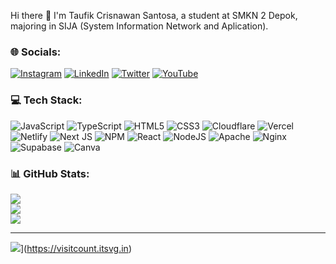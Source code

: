 Hi there 👋
I'm Taufik Crisnawan Santosa, a student at SMKN 2 Depok, majoring in SIJA (System Information Network and Aplication).

### 🌐 Socials:
[![Instagram](https://img.shields.io/badge/Instagram-%23E4405F.svg?logo=Instagram&logoColor=white)](https://instagram.com/taufikntz22) [![LinkedIn](https://img.shields.io/badge/LinkedIn-%230077B5.svg?logo=linkedin&logoColor=white)](https://linkedin.com/in/harleydica) [![Twitter](https://img.shields.io/badge/Twitter-%231DA1F2.svg?logo=Twitter&logoColor=white)](https://twitter.com/taufikajadong) [![YouTube](https://img.shields.io/badge/YouTube-%23FF0000.svg?logo=YouTube&logoColor=white)](https://youtube.com/@@taufikcrisnawan) 

### 💻 Tech Stack:
![JavaScript](https://img.shields.io/badge/javascript-%23323330.svg?style=flat&logo=javascript&logoColor=%23F7DF1E) ![TypeScript](https://img.shields.io/badge/typescript-%23007ACC.svg?style=flat&logo=typescript&logoColor=white) ![HTML5](https://img.shields.io/badge/html5-%23E34F26.svg?style=flat&logo=html5&logoColor=white) ![CSS3](https://img.shields.io/badge/css3-%231572B6.svg?style=flat&logo=css3&logoColor=white) ![Cloudflare](https://img.shields.io/badge/Cloudflare-F38020?style=flat&logo=Cloudflare&logoColor=white) ![Vercel](https://img.shields.io/badge/vercel-%23000000.svg?style=flat&logo=vercel&logoColor=white) ![Netlify](https://img.shields.io/badge/netlify-%23000000.svg?style=flat&logo=netlify&logoColor=#00C7B7) ![Next JS](https://img.shields.io/badge/Next-black?style=flat&logo=next.js&logoColor=white) ![NPM](https://img.shields.io/badge/NPM-%23000000.svg?style=flat&logo=npm&logoColor=white) ![React](https://img.shields.io/badge/react-%2320232a.svg?style=flat&logo=react&logoColor=%2361DAFB) ![NodeJS](https://img.shields.io/badge/node.js-6DA55F?style=flat&logo=node.js&logoColor=white) ![Apache](https://img.shields.io/badge/apache-%23D42029.svg?style=flat&logo=apache&logoColor=white) ![Nginx](https://img.shields.io/badge/nginx-%23009639.svg?style=flat&logo=nginx&logoColor=white) 	![Supabase](https://img.shields.io/badge/Supabase-3ECF8E?style=flat&logo=supabase&logoColor=white) ![Canva](https://img.shields.io/badge/Canva-%2300C4CC.svg?style=flat&logo=Canva&logoColor=white)
### 📊 GitHub Stats:
![](https://github-readme-stats.vercel.app/api?username=harleydica&theme=react&hide_border=false&include_all_commits=true&count_private=false)<br/>
![](https://github-readme-streak-stats.herokuapp.com/?user=harleydica&theme=react&hide_border=false)<br/>
![](https://github-readme-stats.vercel.app/api/top-langs/?username=harleydica&theme=react&hide_border=false&include_all_commits=true&count_private=false&layout=compact)

---
![](https://visitcount.itsvg.in/api?id=harleydica&icon=1&color=0)](https://visitcount.itsvg.in)

<!-- Proudly created with GPRM ( https://gprm.itsvg.in ) -->
